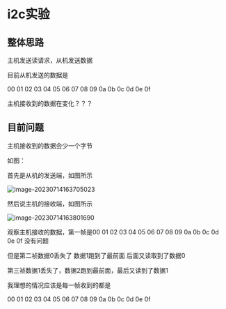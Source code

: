 # i2c实验

## 整体思路

主机发送读请求，从机发送数据



目前从机发送的数据是

00 01 02 03 04 05 06 07 08 09 0a 0b 0c 0d 0e 0f 



主机接收到的数据在变化？？？



## 目前问题

主机接收到的数据会少一个字节



如图：

首先是从机的发送端，如图所示

![image-20230714163705023](https://image-1302263000.cos.ap-nanjing.myqcloud.com/img/image-20230714163705023.png)



然后说主机的接收端，如图所示

![image-20230714163801690](https://image-1302263000.cos.ap-nanjing.myqcloud.com/img/image-20230714163801690.png)



观察主机接收的数据，第一帧是00 01 02 03 04 05 06 07 08 09 0a 0b 0c 0d 0e 0f 没有问题

但是第二祯数据0丢失了  数据1跑到了最前面  后面又读取到了数据0

第三祯数据1丢失了，数据2跑到最前面，最后又读到了数据1



我理想的情况应该是每一帧收到的都是

00 01 02 03 04 05 06 07 08 09 0a 0b 0c 0d 0e 0f 
